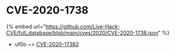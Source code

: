 # CVE-2020-1738
{% embed url="https://github.com/Live-Hack-CVE/full_database/blob/main/cves/2020/CVE-2020-1738.json" %}

* uf0o ~> [CVE-2020-17382](https://www.alice-snow.ru/2020/database/cve-2020-1738/cve-2020-17382-uf0o)